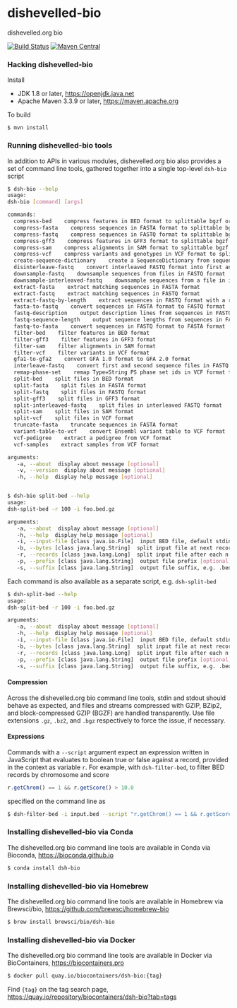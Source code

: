 # dishevelled-bio
dishevelled.org bio

[![Build Status](https://travis-ci.org/heuermh/dishevelled-bio.svg?branch=master)](https://travis-ci.org/heuermh/dishevelled-bio)
[![Maven Central](https://img.shields.io/maven-central/v/org.dishevelled/dsh-bio.svg?maxAge=600)](http://search.maven.org/#search%7Cga%7C1%7Corg.dishevelled)


### Hacking dishevelled-bio

Install

 * JDK 1.8 or later, https://openjdk.java.net
 * Apache Maven 3.3.9 or later, https://maven.apache.org

To build

    $ mvn install


### Running dishevelled-bio tools

In addition to APIs in various modules, dishevelled.org bio also provides a set of
command line tools, gathered together into a single top-level `dsh-bio` script

```bash
$ dsh-bio --help
usage:
dsh-bio [command] [args]

commands:
  compress-bed    compress features in BED format to splittable bgzf or bzip2 compression codecs
  compress-fasta    compress sequences in FASTA format to splittable bgzf or bzip2 compression codecs
  compress-fastq    compress sequences in FASTQ format to splittable bgzf or bzip2 compression codecs
  compress-gff3    compress features in GFF3 format to splittable bgzf or bzip2 compression codecs
  compress-sam    compress alignments in SAM format to splittable bgzf or bzip2 compression codecs
  compress-vcf    compress variants and genotypes in VCF format to splittable bgzf or bzip2 compression codecs
  create-sequence-dictionary    create a SequenceDictionary from sequences in FASTA format
  disinterleave-fastq    convert interleaved FASTQ format into first and second sequence files in FASTQ format
  downsample-fastq    downsample sequences from files in FASTQ format
  downsample-interleaved-fastq    downsample sequences from a file in interleaved FASTQ format
  extract-fasta    extract matching sequences in FASTA format
  extract-fastq    extract matching sequences in FASTQ format
  extract-fastq-by-length    extract sequences in FASTQ format with a range of lengths
  fasta-to-fastq    convert sequences in FASTA format to FASTQ format
  fastq-description    output description lines from sequences in FASTQ format
  fastq-sequence-length    output sequence lengths from sequences in FASTQ format
  fastq-to-fasta    convert sequences in FASTQ format to FASTA format
  filter-bed    filter features in BED format
  filter-gff3    filter features in GFF3 format
  filter-sam    filter alignments in SAM format
  filter-vcf    filter variants in VCF format
  gfa1-to-gfa2    convert GFA 1.0 format to GFA 2.0 format
  interleave-fastq    convert first and second sequence files in FASTQ format to interleaved FASTQ format
  remap-phase-set    remap Type=String PS phase set ids in VCF format to Type=Integer
  split-bed    split files in BED format
  split-fasta    split files in FASTA format
  split-fastq    split files in FASTQ format
  split-gff3    split files in GFF3 format
  split-interleaved-fastq    split files in interleaved FASTQ format
  split-sam    split files in SAM format
  split-vcf    split files in VCF format
  truncate-fasta    truncate sequences in FASTA format
  variant-table-to-vcf    convert Ensembl variant table to VCF format
  vcf-pedigree    extract a pedigree from VCF format
  vcf-samples    extract samples from VCF format

arguments:
   -a, --about  display about message [optional]
   -v, --version  display about message [optional]
   -h, --help  display help message [optional]


$ dsh-bio split-bed --help
usage:
dsh-split-bed -r 100 -i foo.bed.gz

arguments:
   -a, --about  display about message [optional]
   -h, --help  display help message [optional]
   -i, --input-file [class java.io.File]  input BED file, default stdin [optional]
   -b, --bytes [class java.lang.String]  split input file at next record after each n bytes [optional]
   -r, --records [class java.lang.Long]  split input file after each n records [optional]
   -p, --prefix [class java.lang.String]  output file prefix [optional]
   -s, --suffix [class java.lang.String]  output file suffix, e.g. .bed.gz [optional]
```

Each command is also available as a separate script, e.g. `dsh-split-bed`

```bash
$ dsh-split-bed --help
usage:
dsh-split-bed -r 100 -i foo.bed.gz

arguments:
   -a, --about  display about message [optional]
   -h, --help  display help message [optional]
   -i, --input-file [class java.io.File]  input BED file, default stdin [optional]
   -b, --bytes [class java.lang.String]  split input file at next record after each n bytes [optional]
   -r, --records [class java.lang.Long]  split input file after each n records [optional]
   -p, --prefix [class java.lang.String]  output file prefix [optional]
   -s, --suffix [class java.lang.String]  output file suffix, e.g. .bed.gz [optional]
```


#### Compression

Across the dishevelled.org bio command line tools, stdin and stdout should behave as expected,
and files and streams compressed with GZIP, BZip2, and block-compressed GZIP (BGZF) are
handled transparently. Use file extensions `.gz`, `.bz2`, and `.bgz` respectively
to force the issue, if necessary.


#### Expressions

Commands with a `--script` argument expect an expression written in JavaScript that evaluates
to boolean true or false against a record, provided in the context as variable `r`.  For example,
with `dsh-filter-bed`, to filter BED records by chromosome and score

```javascript
r.getChrom() == 1 && r.getScore() > 10.0
```
specified on the command line as

```bash
$ dsh-filter-bed -i input.bed --script "r.getChrom() == 1 && r.getScore() > 10.0"
```

### Installing dishevelled-bio via Conda

The dishevelled.org bio command line tools are available in Conda via Bioconda, https://bioconda.github.io

```bash
$ conda install dsh-bio
```


### Installing dishevelled-bio via Homebrew

The dishevelled.org bio command line tools are available in Homebrew via Brewsci/bio, https://github.com/brewsci/homebrew-bio

```bash
$ brew install brewsci/bio/dsh-bio
```


### Installing dishevelled-bio via Docker

The dishevelled.org bio command line tools are available in Docker via BioContainers, https://biocontainers.pro

```bash
$ docker pull quay.io/biocontainers/dsh-bio:{tag}
```

Find `{tag}` on the tag search page, https://quay.io/repository/biocontainers/dsh-bio?tab=tags
